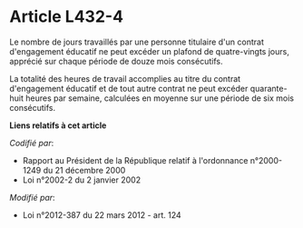# Article L432-4

Le nombre de jours travaillés par une personne titulaire d'un contrat d'engagement éducatif ne peut excéder un plafond de
quatre-vingts jours, apprécié sur chaque période de douze mois consécutifs. 

La totalité des heures de travail accomplies au titre du contrat d'engagement éducatif et de tout autre contrat ne peut
excéder quarante-huit heures par semaine, calculées en moyenne sur une période de six mois consécutifs.

**Liens relatifs à cet article**

_Codifié par_:

  - Rapport au Président de la République relatif à l'ordonnance n°2000-1249 du 21 décembre 2000
  - Loi n°2002-2 du 2 janvier 2002

_Modifié par_:

  - Loi n°2012-387 du 22 mars 2012 - art. 124
